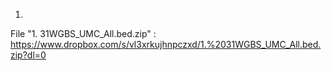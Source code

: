 1.

File "1. 31WGBS_UMC_All.bed.zip" : https://www.dropbox.com/s/vl3xrkujhnpczxd/1.%2031WGBS_UMC_All.bed.zip?dl=0

